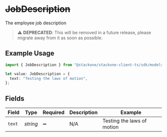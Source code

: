 # ~~JobDescription~~

The employee job description

> :warning: **DEPRECATED**: This will be removed in a future release, please migrate away from it as soon as possible.

## Example Usage

```typescript
import { JobDescription } from "@stackone/stackone-client-ts/sdk/models/shared";

let value: JobDescription = {
  text: "Testing the laws of motion",
};
```

## Fields

| Field                      | Type                       | Required                   | Description                | Example                    |
| -------------------------- | -------------------------- | -------------------------- | -------------------------- | -------------------------- |
| `text`                     | *string*                   | :heavy_minus_sign:         | N/A                        | Testing the laws of motion |